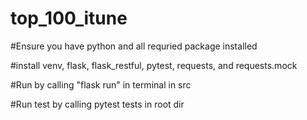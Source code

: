# top_100_itune
#Ensure you have python and all requried package installed

#install venv, flask, flask_restful, pytest, requests, and requests.mock 

#Run by calling "flask run" in terminal in src

#Run test by calling pytest tests in root dir
